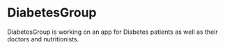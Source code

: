 # DiabetesGroup
DiabetesGroup is working on an app for Diabetes patients as well as their doctors and nutritionists.







